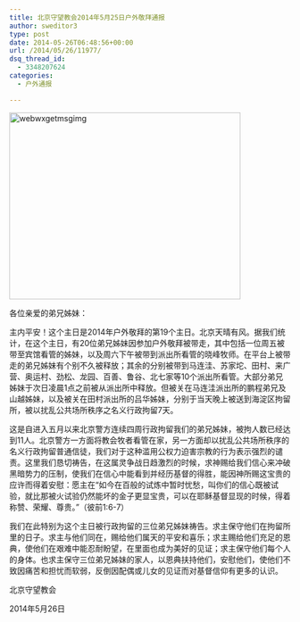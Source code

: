 ```yaml
---
title: 北京守望教会2014年5月25日户外敬拜通报
author: sweditor3
type: post
date: 2014-05-26T06:48:56+00:00
url: /2014/05/26/11977/
dsq_thread_id:
  - 3348207624
categories:
  - 户外通报

---
```

[<img class="aligncenter size-full wp-image-11068" src="http://t5.shwchurch.org/wp-content/uploads/2014/05/webwxgetmsgimg.jpg" alt="webwxgetmsgimg" width="414" height="335" srcset="http://t5.shwchurch.org/wp-content/uploads/2014/05/webwxgetmsgimg.jpg 414w, http://t5.shwchurch.org/wp-content/uploads/2014/05/webwxgetmsgimg-370x300.jpg 370w" sizes="(max-width: 414px) 100vw, 414px" />][1]

各位亲爱的弟兄姊妹：

主内平安！这个主日是2014年户外敬拜的第19个主日。北京天晴有风。据我们统计，在这个主日，有20位弟兄姊妹因参加户外敬拜被带走，其中包括一位周五被带至宾馆看管的姊妹，以及周六下午被带到派出所看管的晓峰牧师。在平台上被带走的弟兄姊妹有个别不久被释放；其余的分别被带到马连洼、苏家坨、田村、来广营、奥运村、劲松、龙园、百善、鲁谷、北七家等10个派出所看管。大部分弟兄姊妹于次日凌晨1点之前被从派出所中释放。但被关在马连洼派出所的鹏程弟兄及山越姊妹，以及被关在田村派出所的吕华姊妹，分别于当天晚上被送到海淀区拘留所，被以扰乱公共场所秩序之名义行政拘留7天。

这是自进入五月以来北京警方连续四周行政拘留我们的弟兄姊妹，被拘人数已经达到11人。北京警方一方面将教会牧者看管在家，另一方面却以扰乱公共场所秩序的名义行政拘留普通信徒，我们对于这种滥用公权力迫害宗教的行为表示强烈的谴责。这里我们恳切祷告，在这属灵争战日趋激烈的时候，求神赐给我们信心来冲破黑暗势力的压制，使我们在信心中能看到并经历基督的得胜，能因神所赐这宝贵的应许而得着安慰：愿主在“如今在百般的试炼中暂时忧愁，叫你们的信心既被试验，就比那被火试验仍然能坏的金子更显宝贵，可以在耶稣基督显现的时候，得着称赞、荣耀、尊贵。”（彼前1:6-7）

我们在此特别为这个主日被行政拘留的三位弟兄姊妹祷告。求主保守他们在拘留所里的日子。求主与他们同在，赐给他们属天的平安和喜乐；求主赐给他们充足的恩典，使他们在艰难中能忍耐盼望，在里面也成为美好的见证；求主保守他们每个人的身体。也求主保守三位弟兄姊妹的家人，以恩典扶持他们，安慰他们，使他们不致因痛苦和担忧而软弱，反倒因配偶或儿女的见证而对基督信仰有更多的认识。

北京守望教会
  
2014年5月26日

 [1]: http://t5.shwchurch.org/wp-content/uploads/2014/05/webwxgetmsgimg.jpg